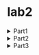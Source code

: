 # lab2
<details>
 <summary>Part1</summary>
 <p>
1)Создайте пустой репозиторий на сервисе github.com (или gitlab.com, или bitbucket.com). 

2)Выполните инструкцию по созданию первого коммита на странице репозитория, созданного на предыдещем шаге. 
```
Documents % mkdir MyRepo
cd MyRepo
echo "MyRepo">> README.md
git init
>>Initialized empty Git repository in /Users/makbuk/Documents/MyRepo/.git/
git config user.name "Ekaterina Karpina"
git config user.email "karpina.katia@gmail.com"
git add README.md
git commit -m "first commit"
>>[main (root-commit) d220c65] first commit
 1 file changed, 1 insertion(+)
 create mode 100644 README.md
git branch -M master
git remote add origin https://github.com/Ekaterina416b/MyRepo.git
>>makbuk@MacBook-Air-makbuk MyRepo % git push -u origin master
Enumerating objects: 3, done.
Counting objects: 100% (3/3), done.
Writing objects: 100% (3/3), 225 bytes | 225.00 KiB/s, done.
Total 3 (delta 0), reused 0 (delta 0), pack-reused 0
To https://github.com/Ekaterina416b/MyRepo.git
 * [new branch]      master -> master
branch 'master' set up to track 'origin/master'.
```
3)Создайте файл hello_world.cpp в локальной копии репозитория (который должен был появиться на шаге 2). Реализуйте программу Hello world на языке C++ используя плохой стиль кода. Например, после заголовочных файлов вставьте строку using namespace std;.
```
touch hello_world.cpp
nano hello_world.cpp
```
[hello_world.cpp](hello_world.cpp)

4)Добавьте этот файл в локальную копию репозитория.
```
git add hello_world.cpp
```
5)Закоммитьте изменения с осмысленным сообщением. 
``` 
git commit -m "Add hello_world.cpp with bad code style"
>>[master acc580f] Add hello_world.cpp with bad code style
 1 file changed, 7 insertions(+)
 create mode 100644 MyRepository/hello_world.cpp
``` 

6,7)Изменитьте исходный код так, чтобы программа через стандартный поток ввода запрашивалось имя пользователя. А в стандартный поток вывода печаталось сообщение Hello world from @name, где @name имя пользователя.Закоммитьте новую версию программы. Почему не надо добавлять файл повторно git add?
```
git commit -am "Update hello_world.cpp to ask for user's name"
>>[master 5aa4647] Update hello_world.cpp to ask for user's name
 1 file changed, 5 insertions(+), 1 deletion(-)
```
Флаг -a автоматически добавляет изменения в уже отслеживаемых файлах, поэтому git add не требуется.
8)Запуште изменения в удалёный репозиторий.
```
git push origin master
>>Enumerating objects: 9, done.
Counting objects: 100% (9/9), done.
Delta compression using up to 8 threads
Compressing objects: 100% (6/6), done.
Writing objects: 100% (8/8), 948 bytes | 948.00 KiB/s, done.
Total 8 (delta 0), reused 0 (delta 0), pack-reused 0
To https://github.com/Ekaterina416b/MyRepository.git
   3c5a746..5aa4647  master -> master
```

9)Проверьте, что история коммитов доступна в удалёный репозитории.
[Ссылка на коммиты](https://github.com/Ekaterina416b/MyRepo/commits/master/)
 </p>
</details>
 <details>
 <summary>Part2</summary>
 <p>
 1)В локальной копии репозитория создайте локальную ветку patch1.
 ```
 MyRepository % git checkout -b patch1
 >>Switched to a new branch 'patch1'
 ```
 2)Внесите изменения в ветке patch1 по исправлению кода и избавления от using namespace std;.
 ```
 nano hello_world.cpp
 ```
 3)commit, push локальную ветку в удалённый репозиторий.
 ```
 git add hello_world.cpp
 git commit -m "Remove using namespace std; and improve code style"
>>[patch1 9a3bf03] Remove using namespace std; and improve code style
 1 file changed, 5 insertions(+), 5 deletions(-)
git push origin patch1
>>Enumerating objects: 5, done.
Counting objects: 100% (5/5), done.
Delta compression using up to 8 threads
Compressing objects: 100% (3/3), done.
Writing objects: 100% (3/3), 476 bytes | 476.00 KiB/s, done.
Total 3 (delta 0), reused 0 (delta 0), pack-reused 0
remote: 
remote: Create a pull request for 'patch1' on GitHub by visiting:
remote:      https://github.com/Ekaterina416b/MyRepo/pull/new/patch1
remote: 
To https://github.com/Ekaterina416b/MyRepo.git
 * [new branch]      patch1 -> patch1
```
 4)Проверьте, что ветка patch1 доступна в удалёный репозитории. 
 
 [Ссылка на ветку](https://github.com/Ekaterina416b/MyRepo/commits/patch1/) 
 
 5)Создайте pull-request patch1 -> master.
 <img width="929" alt="scrin 2 5" src="https://github.com/user-attachments/assets/9b2f2605-d764-4c16-a84c-ee9499217697" />

6)В локальной копии в ветке patch1 добавьте в исходный код комментарии.
```
nano hello_world.cpp
```
7)commit, push.
```
git add hello_world.cpp
git commit -m "Add comments to the code"
>>[patch1 04b01bb] Add comments to the code
 1 file changed, 1 insertion(+), 1 deletion(-)
git push origin patch1
>>Enumerating objects: 5, done.
Counting objects: 100% (5/5), done.
Delta compression using up to 8 threads
Compressing objects: 100% (3/3), done.
Writing objects: 100% (3/3), 338 bytes | 338.00 KiB/s, done.
Total 3 (delta 1), reused 0 (delta 0), pack-reused 0
remote: Resolving deltas: 100% (1/1), completed with 1 local object.
To https://github.com/Ekaterina416b/MyRepo.git
   9a3bf03..04b01bb  patch1 -> patch1
```
8)Проверьте, что новые изменения есть в созданном на шаге 5 pull-request
<img width="935" alt="scrin  2 8" src="https://github.com/user-attachments/assets/2e0e56a2-fafe-49d1-af3c-65bf47394f62" /> 

9) В удалённый репозитории выполните слияние PR patch1 -> master и удалите ветку patch1 в удаленном репозитории.
<img width="958" alt="scrin 2 9" src="https://github.com/user-attachments/assets/8c9830b9-84d2-4e0d-8c34-6517d8018614" />

10)Локально выполните pull.
```
git checkout master
>>Switched to branch 'master'
Your branch is up to date with 'origin/master'.
git pull origin master              
>>remote: Enumerating objects: 1, done.
remote: Counting objects: 100% (1/1), done.
remote: Total 1 (delta 0), reused 0 (delta 0), pack-reused 0 (from 0)
Unpacking objects: 100% (1/1), 918 bytes | 459.00 KiB/s, done.
From https://github.com/Ekaterina416b/MyRepo
 * branch            master     -> FETCH_HEAD
   f14591f..6ac9698  master     -> origin/master
Updating f14591f..6ac9698
Fast-forward
 hello_world.cpp | 10 +++++-----
 1 file changed, 5 insertions(+), 5 deletions(-)
```
11)С помощью команды git log просмотрите историю в локальной версии ветки master.
```
git log
```
[task2.11.txt](https://github.com/Ekaterina416b/lab2.1/blob/master/task2.11.txt) 

12)Удалите локальную ветку patch1.
```
git branch -d patch1
>>Deleted branch patch1 (was 04b01bb)
```
</p>
</details>
<details>
 <summary>Part3</summary>
 <p>
1)Создайте новую локальную ветку patch2.
```
git checkout -b patch2
>>Switched to a new branch 'patch2'
```
2)Измените code style с помощью утилиты clang-format. Например, используя опцию -style=Mozilla.
```
clang-format -i -style=Mozilla hello_world.cpp
```
3)commit, push, создайте pull-request patch2 -> master.
```
git add hello_world.cpp
git commit -m "Apply Mozilla code style to hello_world.cpp using clang-format"
>>[patch2 95f3087] Apply Mozilla code style to hello_world.cpp using clang-format
 1 file changed, 8 insertions(+), 7 deletions(-)
git push origin patch2
>>Enumerating objects: 5, done.
Counting objects: 100% (5/5), done.
Delta compression using up to 8 threads
Compressing objects: 100% (3/3), done.
Writing objects: 100% (3/3), 494 bytes | 494.00 KiB/s, done.
Total 3 (delta 0), reused 0 (delta 0), pack-reused 0
remote: 
remote: Create a pull request for 'patch2' on GitHub by visiting:
remote:      https://github.com/Ekaterina416b/MyRepo/pull/new/patch2
remote: 
To https://github.com/Ekaterina416b/MyRepo.git
 * [new branch]      patch2 -> patch2
```
4,5)В ветке master в удаленном репозитории измените комментарии, например, расставьте знаки препинания, переведите комментарии на другой язык.
Убедитесь, что в pull-request появились конфликтны.
<img width="986" alt="scrin 3 4" src="https://github.com/user-attachments/assets/18b497da-d592-4b15-be11-023db61b8f25" /> 


6)Для этого локально выполните pull + rebase (точную последовательность команд, следует узнать самостоятельно). Исправьте конфликты.
```
git pull --rebase origin master
nano hello_world.cpp
git add hello_world.cpp
git rebase --continue
```
7)Сделайте force push в ветку patch2
```
git push origin patch2 --force-with-lease
```
8)Убедитель, что в pull-request пропали конфликтны.

<img width="907" alt="Снимок экрана 2025-03-16 в 19 07 36" src="https://github.com/user-attachments/assets/510da74f-dced-4b48-b20e-785a68d529ca" />

9)Вмержите pull-request patch2 -> master.
<img width="928" alt="Снимок экрана 2025-03-16 в 18 51 13" src="https://github.com/user-attachments/assets/b687ce2f-fee5-4a2c-8bb7-871add62fad0" />
</p>
</details>
